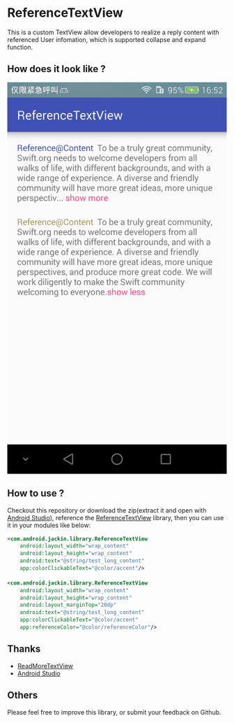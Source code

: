 # ReferenceTextView
This is a custom TextView allow developers to realize a reply content with referenced User infomation, which is supported collapse and expand function.

## How does it look like ?
![](https://github.com/LiuJQ/ReferenceTextView/blob/master/screenshot.png)

## How to use ?
Checkout this repository or download the zip(extract it and open with [Android Studio](https://developer.android.com/studio/index.html)),
reference the [ReferenceTextView](https://github.com/LiuJQ/ReferenceTextView) library, then you can use it in your modules like below:
```xml
<com.android.jackin.library.ReferenceTextView
    android:layout_width="wrap_content"
    android:layout_height="wrap_content"
    android:text="@string/test_long_content"
    app:colorClickableText="@color/accent"/>

<com.android.jackin.library.ReferenceTextView
    android:layout_width="wrap_content"
    android:layout_height="wrap_content"
    android:layout_marginTop="20dp"
    android:text="@string/test_long_content"
    app:colorClickableText="@color/accent"
    app:referenceColor="@color/referenceColor"/>
```

## Thanks
* [ReadMoreTextView](https://github.com/borjabravo10/ReadMoreTextView)
* [Android Studio](https://developer.android.com/studio/index.html)

## Others
Please feel free to improve this library, or submit your feedback on Github.
